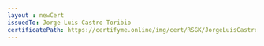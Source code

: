 ```yaml
--- 
layout : newCert 
issuedTo: Jorge Luis Castro Toribio
certificatePath: https://certifyme.online/img/cert/RSGK/JorgeLuisCastroToribio_83682.png
--- 
```

